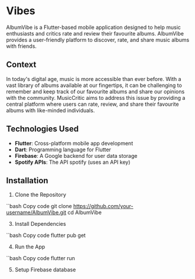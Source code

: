 # Vibes
AlbumVibe is a Flutter-based mobile application designed to help music enthusiasts and critics rate and review their favourite albums. AlbumVibe provides a user-friendly platform to discover, rate, and share music albums with friends.

## Context
In today's digital age, music is more accessible than ever before. With a vast library of albums available at our fingertips, it can be challenging to remember and keep track of our favourite albums and share our opinions with the community. MusicCritic aims to address this issue by providing a central platform where users can rate, review, and share their favourite albums with like-minded individuals.



## Technologies Used
- **Flutter**: Cross-platform mobile app development
- **Dart**: Programming language for Flutter
- **Firebase**: A Google backend for user data storage
- **Spotify APIs**: The API spotify (uses an API key)

## Installation
1. Clone the Repository
   
``bash
Copy code
git clone https://github.com/your-username/AlbumVibe.git
cd AlbumVibe

3. Install Dependencies
   
``bash
Copy code
flutter pub get

4. Run the App

``bash
Copy code
flutter run

5. Setup Firebase database
